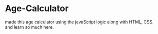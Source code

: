 # Age-Calculator
made this age calculator using the javaScript logic along with HTML, CSS.
and learn so much here.
